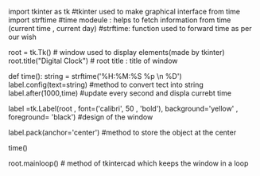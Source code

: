import tkinter as tk                #tkinter used to make graphical interface 
from time import strftime           #time modeule : helps to fetch information from time (current time , current day) 
                                    #strftime: function used to forward time as per our wish

root = tk.Tk()                      # window used to display elements(made by tkinter)
root.title("Digital Clock")         # root title : title of window

def time():
    string = strftime('%H:%M:%S %p \n %D')      
    label.config(text=string)                 #method to convert tect into string
    label.after(1000,time)                    #update every second and displa currebt time

label =tk.Label(root , font=('calibri', 50 , 'bold'), background='yellow' , foreground= 'black')  #design of the window

label.pack(anchor='center')                  #method to store the object at the center

time()

root.mainloop()                              # method of tkintercad which keeps the window in a loop